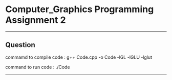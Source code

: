 
# Computer_Graphics Programming Assignment 2





---------------------------------------------------------------------------------------------------------------

## Question 

commamd to compile code : g++ Code.cpp -o Code -lGL -lGLU -lglut

command to run code : ./Code

---------------------------------------------------------------------------------------------------------------
